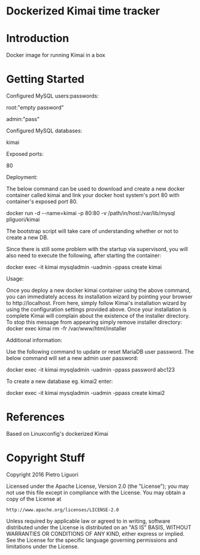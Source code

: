 Dockerized Kimai time tracker
================================

# Introduction

Docker image for running Kimai in a box


# Getting Started

Configured MySQL users:passwords:

root:"empty password"

admin:"pass"

Configured MySQL databases:

kimai


Exposed ports:

80


Deployment:

The below command can be used to download and create a new docker container called kimai and link your docker host system's port 80 with container's exposed port 80.

docker run -d --name=kimai -p 80:80 -v /path/in/host:/var/lib/mysql pliguori/kimai

The bootstrap script will take care of understanding whether or not to create a new DB.

Since there is still some problem with the startup via supervisord, you will also need to execute the following, after starting the container:

docker exec -it kimai mysqladmin -uadmin -ppass create kimai


Usage:

Once you deploy a new docker kimai container using the above command, you can immediately access its installation wizard by pointing your browser to http://localhost. From here, simply follow Kimai's installation wizard by using the configuration settings provided above. Once your installation is complete Kimai will complain about the existence of the installer directory. To stop this message from appearing simply remove installer directory:
docker exec kimai rm -fr /var/www/html/installer


Additional information:

Use the following command to update or reset MariaDB user password. The below command will set a new admin user password:

docker exec -it kimai mysqladmin -uadmin -ppass password abc123


To create a new database eg. kimai2 enter:

docker exec -it kimai mysqladmin -uadmin -ppass create kimai2



# References
Based on Linuxconfig's dockerized Kimai

# Copyright Stuff
Copyright 2016 Pietro Liguori

Licensed under the Apache License, Version 2.0 (the "License");
you may not use this file except in compliance with the License.
You may obtain a copy of the License at

    http://www.apache.org/licenses/LICENSE-2.0

Unless required by applicable law or agreed to in writing, software
distributed under the License is distributed on an "AS IS" BASIS,
WITHOUT WARRANTIES OR CONDITIONS OF ANY KIND, either express or implied.
See the License for the specific language governing permissions and
limitations under the License.

